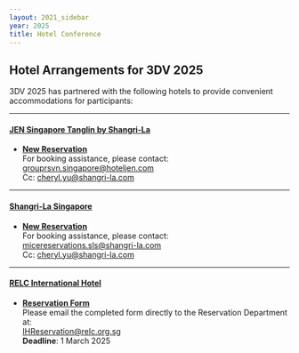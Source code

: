 ```yaml
---
layout: 2021_sidebar
year: 2025
title: Hotel Conference
---
```


## Hotel Arrangements for 3DV 2025

3DV 2025 has partnered with the following hotels to provide convenient accommodations for participants:

---

#### [JEN Singapore Tanglin by Shangri-La](https://www.shangri-la.com/en/hotels/jen/singapore/tanglin)  

- **[New Reservation](https://ddec1-0-en-ctp.trendmicro.com/wis/clicktime/v1/query?url=https%3a%2f%2fwww.shangri%2dla.com%2fen%2fsingapore%2ftanglin%2freservations%2fselect%2droom%2drate%3fhotelCode%3dTHS%26checkInDate%3d2025%2d03%2d23%26checkOutDate%3d2025%2d03%2d29%26specialCode%3dNUS230324%26specialCodeType%3dGroup%26rooms%3d%255B%257B%2522adultNum%2522%253A1%252C%2522childNum%2522%253A0%257D%255D%26city%3dSingapore%26hotel%3dJEN%2520Singapore%2520Tanglin%2520by%2520Shangri%2dLa%26timeZone%3d%252B8%26cityEn%3dSingapore%26adobe%3d%257B%2522countryEn%2522%253A%2522Singapore%2522%252C%2522cityEn%2522%253A%2522Singapore%2522%252C%2522hotelNameEn%2522%253A%2522JEN%2520Singapore%2520Tanglin%2520by%2520Shangri%2dLa%2522%257D%26dlpLogin%3dfalse%26rateCodeList%3d%255B%255D%26flexible%3dfalse%26country%3d&umid=c568ca40-286c-44aa-a9ec-9eb9c5f77af7&auth=8d3ccd473d52f326e51c0f75cb32c9541898e5d5-95e95c4e34413dbb698733a7a9f858fdc5e4cc03)**  
For booking assistance, please contact:  
[grouprsvn.singapore@hoteljen.com](mailto:grouprsvn.singapore@hoteljen.com)  
Cc: [cheryl.yu@shangri-la.com](mailto:cheryl.yu@shangri-la.com)  

---

#### [Shangri-La Singapore](https://www.shangri-la.com/singapore/shangrila)  

- **[New Reservation](https://ddec1-0-en-ctp.trendmicro.com/wis/clicktime/v1/query?url=https%3a%2f%2fwww.shangri%2dla.com%2fen%2fsingapore%2fshangrila%2freservations%2fselect%2droom%2drate%3fhotel%3dShangri%2dLa%2520Singapore%26hotelCode%3dSLS%26timeZone%3d%252B8%26city%3dSingapore%26cityEn%3dSingapore%26checkInDate%3d2025%2d03%2d23%26checkOutDate%3d2025%2d03%2d29%26rooms%3d%255B%257B%2522adultNum%2522%253A1%252C%2522childNum%2522%253A0%257D%255D%26confirmationNo%3d%26specialCode%3dNUS230325%26specialCodeType%3dGroup%26country%3d%26specialCodeToken%3d%26flexible%3dfalse%26adobe%3d%257B%2522countryEn%2522%253A%2522Singapore%2522%252C%2522cityEn%2522%253A%2522Singapore%2522%252C%2522hotelNameEn%2522%253A%2522Shangri%2dLa%2520Singapore%2522%257D%26dlpLogin%3dfalse%26rateCodeList%3d%255B%255D&umid=c568ca40-286c-44aa-a9ec-9eb9c5f77af7&auth=8d3ccd473d52f326e51c0f75cb32c9541898e5d5-ef487fdd9b9eecc55a7140337d03070ce06126c6)**  
For booking assistance, please contact:  
[micereservations.sls@shangri-la.com](mailto:micereservations.sls@shangri-la.com)  
Cc: [cheryl.yu@shangri-la.com](mailto:cheryl.yu@shangri-la.com)  

---

#### [RELC International Hotel](https://relcih.com.sg)  

- **[Reservation Form](https://drive.google.com/file/d/1N509x5FloFnM8v4J5dO_D9iJyoN961ug/view?usp=drive_link)**  
Please email the completed form directly to the Reservation Department at:  
[IHReservation@relc.org.sg](mailto:IHReservation@relc.org.sg)  
**Deadline**: 1 March 2025


<!-- 
<h2>Hotels</h2>
<ul>
<li>Spenglers Inn (<a target="_blank" href="https://www.spenglersinn.ch/">www.spenglersinn.ch</a>)</li>
<li>Hotel Bünda Davos (<a target="_blank" href="https://www.hotelbuendadavos.ch/">www.hotelbuendadavos.ch</a>)</li>
<li>Kessler's Kulm Hotel (<a target="_blank" href="https://www.kessler-kulm.ch/">www.kessler-kulm.ch</a>)</li>
<li>Waldhotel Davos (<a target="_blank" href="https://www.waldhotel-davos.ch/">www.waldhotel-davos.ch</a>)</li>
<li>Concordia (<a target="_blank" href="https://www.hotelconcordia.ch/de/">www.hotelconcordia.ch</a>)</li>
<li>Central Sporthotel Davos (<a target="_blank" href="https://www.central-davos.ch/">www.central-davos.ch</a>)</li> -->
